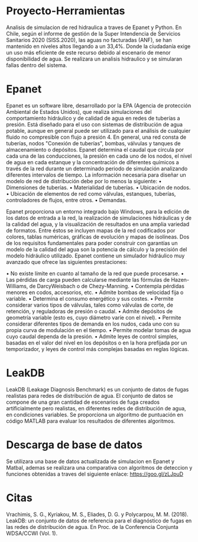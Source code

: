 # Proyecto-Herramientas
Analisis de simulacion de red hidraulica a traves de Epanet y Python. En Chile, según el informe de gestión de la Super Intendencia de Servicios Sanitarios 2020 (SISS.2020), las aguas no facturadas (ANF), se han mantenido en niveles altos llegando a un 33,4%. Donde la ciudadanía exige un uso más eficiente de este recurso debido al escenario de menor disponibilidad de agua. Se realizara un analisis hidraulico y se simularan fallas dentro del sistema.


# Epanet
Epanet es un software libre, desarrollado por la EPA (Agencia de protección Ambiental de Estados Unidos), que realiza simulaciones del comportamiento hidráulico y de calidad de agua en redes de tuberías a presión. Está diseñado para el uso con sistemas de distribución de agua potable, aunque en general puede ser utilizado para el análisis de cualquier fluido no compresible con flujo a presión 4.
En general, una red consta de tuberías, nodos "Conexión de tuberías", bombas, válvulas y tanques de almacenamiento o depósitos. Epanet determina el caudal que circula por cada una de las conducciones, la presión en cada uno de los nodos, el nivel de agua en cada estanque y la concentración de diferentes químicos a través de la red durante un determinado periodo de simulación analizando diferentes intervalos de tiempo. La información necesaria para diseñar un modelo de red de distribución debe por lo menos la siguiente:
• Dimensiones de tuberías.
• Materialidad de tuberías.
• Ubicación de nodos.
• Ubicación de elementos de red como válvulas, estanques, tuberías, controladores de flujos, entre otros.
• Demandas.

Epanet proporciona un entorno integrado bajo Windows, para la edición de los datos de entrada a la red, la realización de simulaciones hidráulicas y de la calidad del agua, y la visualización de resultados en una amplia variedad de formatos. Entre éstos se incluyen mapas de la red codificados por colores, tablas numéricas, gráficas de evolución y mapas de isolíneas.
Dos de los requisitos fundamentales para poder construir con garantías un modelo de la calidad del agua son la potencia de cálculo y la precisión del modelo hidráulico utilizado. Epanet contiene un simulador hidráulico muy avanzado que ofrece las siguientes prestaciones:

• No existe límite en cuanto al tamaño de la red que puede procesarse. 
• Las pérdidas de carga pueden calcularse mediante las fórmulas de Hazen-Williams, de DarcyWeisbach o de Chezy-Manning. 
• Contempla pérdidas menores en codos, accesorios, etc.
• Admite bombas de velocidad fija o variable. 
• Determina el consumo energético y sus costes. 
• Permite considerar varios tipos de válvulas, tales como válvulas de corte, de retención, y reguladoras de presión o caudal. 
• Admite depósitos de geometría variable (esto es, cuyo diámetro varíe con el nivel). 
• Permite considerar diferentes tipos de demanda en los nudos, cada uno con su propia curva de modulación en el tiempo.
• Permite modelar tomas de agua cuyo caudal dependa de la presión. 
• Admite leyes de control simples, basadas en el valor del nivel en los depósitos o en la hora prefijada por un temporizador, y leyes de control más complejas basadas en reglas lógicas.


# LeakDB

LeakDB (Leakage Diagnosis Benchmark) es un conjunto de datos de fugas realistas para redes de distribución de agua. El conjunto de datos se compone de una gran cantidad de escenarios de fuga creados artificialmente pero realistas, en diferentes redes de distribución de agua, en condiciones variables. Se proporciona un algoritmo de puntuación en código MATLAB para evaluar los resultados de diferentes algoritmos.


# Descarga de base de datos
Se utilizara una base de datos actualizada de simulacion en Epanet y Matbal, ademas se realizara una comparativa con algoritmos de deteccion y funciones obtenidas a traves del siguiente enlace: https://goo.gl/zLJpuD

# Citas

Vrachimis, S. G., Kyriakou, M. S., Eliades, D. G. y Polycarpou, M. M. (2018). LeakDB: un conjunto de datos de referencia para el diagnóstico de fugas en las redes de distribución de agua. En Proc. de la Conferencia Conjunta WDSA/CCWI (Vol. 1).



